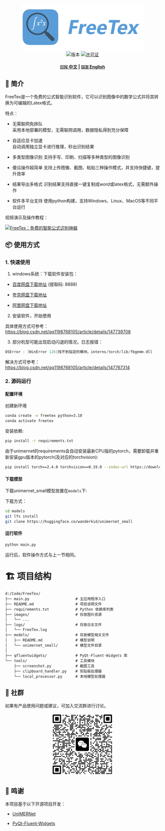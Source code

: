 <div align="center">
  <img src="images/logo.png" width="400" alt="FreeTex">
</div>

<div align="center">
  <img src="https://img.shields.io/badge/版本-0.1.0-blue" alt="版本">
  <a href="LICENSE"><img src="https://img.shields.io/badge/许可证-AGPL3.0-green" alt="许可证"></a>
  <h4>
    <a href="README.md">🇨🇳 中文</a>
    <span> | </span>
    <a href="README_EN.md">🇬🇧 English</a>
  </h4>
</div>

## 🌟 简介

FreeTex是一个免费的公式智能识别软件，它可以识别图像中的数学公式并将其转换为可编辑的Latex格式。

特点：

- 无需联网免排队  
  采用本地部署的模型，无需联网调用，数据隐私得到充分保障

- 自适应显卡加速    
  自动调用独立显卡进行推理，秒出识别结果

- 多类型图像识别
  支持手写、印刷、扫描等多种类型的图像识别

- 傻瓜操作超简单
  支持上传图像、截图、粘贴三种操作模式，并支持快捷键，提升效率

- 结果导出多格式
  识别结果支持直接一键复制成word或latex格式，无需额外操作

- 软件多平台支持
  使用python构建，支持Windows、Linux、MacOS等不同平台运行

视频演示及操作教程：

[![FreeTex：免费的智能公式识别神器](https://i0.hdslb.com/bfs/archive/54175a1a4552c6236d05188bb63ff9ff26ccea54.jpg@672w_378h_1c.avif)](https://www.bilibili.com/video/BV1zPV2zVEMG)

## 📦 使用方式

### 1. 快速使用

1. windows系统：下载软件安装包：

- [百度网盘下载地址](https://pan.baidu.com/s/1wrI1lGRUso1HzO8ucrD9-g?pwd=8888) (提取码: 8888) 

- [夸克网盘下载地址](https://pan.quark.cn/s/84822bce7b53)

- [阿里网盘下载地址](https://www.alipan.com/s/mYys8oFDdhb)

2. 安装软件，开始使用

具体使用方式可参考：https://blog.csdn.net/qq1198768105/article/details/147739708

3. 部分机型可能出现启动闪退的情况，日志报错：

```c
OSError : [WinError 126]找不到指定的模块。interns/torch/lib/fbgemm.dll
```

解决方式可参考：https://blog.csdn.net/qq1198768105/article/details/147767314


### 2. 源码运行

#### 配置环境

创建新环境
```bash
conda create -n freetex python=3.10
conda activate freetex
```

安装依赖:
```bash
pip install -r requirements.txt
```

由于unimernet的requirements会自动安装最新CPU版的pytorch，需要卸载并重新安装gpu版本的pytorch(及对应的torchvision):
```bash
pip install torch==2.4.0 torchvision==0.19.0 --index-url https://download.pytorch.org/whl/cu118
```

#### 下载模型

下载unimernet_small模型放置在`models`下:

下载方式：
```bash
cd models
git lfs install
git clone https://huggingface.co/wanderkid/unimernet_small
```

#### 运行软件

```bash
python main.py
```

运行后，软件操作方式与上一节相同。

# 🏗️ 项目结构

```
d:/Code/FreeTex/
├── main.py                     # 主应用程序入口
├── README.md                   # 项目说明文件
├── requirements.txt            # Python 依赖库列表
├── images/                     # 存放图片资源
│   └── ...
├── logs/                       # 存放日志文件
│   └── FreeTex.log
├── models/                     # 存放模型相关文件
│   ├── README.md               # 模型说明
│   └── unimernet_small/        # 模型文件目录 
│       
├── qfluentwidgets/             # PyQt-Fluent-Widgets 库
└── tools/                      # 工具模块
    ├── screenshot.py           # 截图工具
    ├── clipboard_handler.py    # 剪贴板处理器
    └── local_processor.py      # 本地模型处理器
```

## 📄 社群
如果有产品使用问题或建议，可加入交流群进行讨论。

<div align="center">
  <img src="docs/images/group.jpg" width="200" alt="交流群二维码">
</div>

## 🚀 鸣谢

本项目基于以下开源项目开发：

- [UniMERNet](https://github.com/opendatalab/UniMERNet)

- [PyQt-Fluent-Widgets](https://github.com/zhiyiYo/PyQt-Fluent-Widgets)
